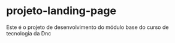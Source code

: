 # projeto-landing-page
Este é o projeto de desenvolvimento do módulo base do curso de tecnologia da Dnc

